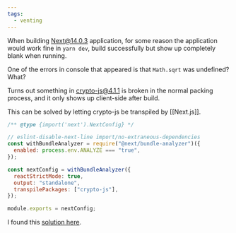 ```yaml
---
tags:
  - venting
---
```

When building Next@14.0.3 application, for some reason the application would work fine in `yarn dev`, build successfully but show up completely blank when running.

One of the errors in console that appeared is that `Math.sqrt` was undefined? What?

Turns out something in crypto-js@4.1.1 is broken in the normal packing process, and it only shows up client-side after build.

This can be solved by letting crypto-js be transpiled by [[Next.js]].

```js
/** @type {import('next').NextConfig} */

// eslint-disable-next-line import/no-extraneous-dependencies
const withBundleAnalyzer = require("@next/bundle-analyzer")({
  enabled: process.env.ANALYZE === "true",
});

const nextConfig = withBundleAnalyzer({
  reactStrictMode: true,
  output: "standalone",
  transpilePackages: ["crypto-js"],
});

module.exports = nextConfig;
```

I found this [solution here](https://github.com/brix/crypto-js/issues/477#issuecomment-1835435744).